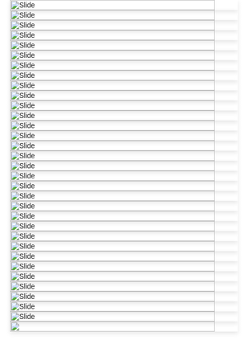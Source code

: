 <!DOCTYPE html>
<html lang="en">
<head>
  <meta charset="UTF-8">
  <title>August 1 Sentences</title>
  <meta name="viewport" content="width=device-width, initial-scale=1.0">
  <link rel="stylesheet" href="https://unpkg.com/swiper/swiper-bundle.min.css"/>
  <style>
    body, html {
      margin: 0;
      padding: 0;
      background: #ffffff;
      font-family: sans-serif;
    }
    .swiper {
      width: 100%;
      height: 100vh;
    }
    .swiper-slide {
      display: flex;
      justify-content: center;
      align-items: center;
      background: #fff;
    }
    .swiper-slide img {
      width: 90%;
      height: auto;
      max-height: 90vh;
      object-fit: contain;
      box-shadow: 0 4px 10px rgba(0, 0, 0, 0.1);
    }
  </style>
</head>
<body>
  <div class="swiper">
    <div class="swiper-wrapper">
      <!-- Your 39 slides -->
      <div class="swiper-slide"><img src="000_01.jpg" alt="Slide"></div>
      <div class="swiper-slide"><img src="000_02.jpg" alt="Slide"></div>
      <div class="swiper-slide"><img src="000_03.jpg" alt="Slide"></div>
      <div class="swiper-slide"><img src="000_04.jpg" alt="Slide"></div>
      <div class="swiper-slide"><img src="000_05.jpg" alt="Slide"></div>
      <div class="swiper-slide"><img src="000_06.jpg" alt="Slide"></div>
      <div class="swiper-slide"><img src="000_07.jpg" alt="Slide"></div>
      <div class="swiper-slide"><img src="000_08.jpg" alt="Slide"></div>
      <div class="swiper-slide"><img src="000_09.jpg" alt="Slide"></div>
      <div class="swiper-slide"><img src="000_10.jpg" alt="Slide"></div>
      <div class="swiper-slide"><img src="000_11.jpg" alt="Slide"></div>
      <div class="swiper-slide"><img src="000_12.jpg" alt="Slide"></div>
      <div class="swiper-slide"><img src="000_13.jpg" alt="Slide"></div>
      <div class="swiper-slide"><img src="000_14.jpg" alt="Slide"></div>
      <div class="swiper-slide"><img src="000_15.jpg" alt="Slide"></div>
      <div class="swiper-slide"><img src="000_16.jpg" alt="Slide"></div>
      <div class="swiper-slide"><img src="000_17.jpg" alt="Slide"></div>
      <div class="swiper-slide"><img src="000_18.jpg" alt="Slide"></div>
      <div class="swiper-slide"><img src="000_19.jpg" alt="Slide"></div>
      <div class="swiper-slide"><img src="000_20.jpg" alt="Slide"></div>
      <div class="swiper-slide"><img src="000_21.jpg" alt="Slide"></div>
      <div class="swiper-slide"><img src="000_22.jpg" alt="Slide"></div>
      <div class="swiper-slide"><img src="000_23.jpg" alt="Slide"></div>
      <div class="swiper-slide"><img src="000_24.jpg" alt="Slide"></div>
      <div class="swiper-slide"><img src="000_25.jpg" alt="Slide"></div>
      <div class="swiper-slide"><img src="000_26.jpg" alt="Slide"></div>
      <div class="swiper-slide"><img src="000_27.jpg" alt="Slide"></div>
      <div class="swiper-slide"><img src="000_28.jpg" alt="Slide"></div>
      <div class="swiper-slide"><img src="000_29.jpg" alt="Slide"></div>
      <div class="swiper-slide"><img src="000_30.jpg" alt="Slide"></div>
      <div class="swiper-slide"><img src="000_31.jpg" alt="Slide"></div>
      <div class="swiper-slide"><img src="000_32.jpg" alt="Slide"></div>
      <div class="swiper-slide"><img src="000_33.jpg" a_
